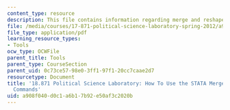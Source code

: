 ```yaml
---
content_type: resource
description: This file contains information regarding merge and reshape Commands.
file: /media/courses/17-871-political-science-laboratory-spring-2012/a908f040d0c1a6b17b92e50af3c2020b_MIT17_871S12_STATAMerge.pdf
file_type: application/pdf
learning_resource_types:
- Tools
ocw_type: OCWFile
parent_title: Tools
parent_type: CourseSection
parent_uid: 0c73ce57-98e0-3ff1-97f1-20cc7caae2d7
resourcetype: Document
title: '18.871 Political Science Laboratory: How To Use the STATA Merge and Reshape
  Commands'
uid: a908f040-d0c1-a6b1-7b92-e50af3c2020b
---
```

